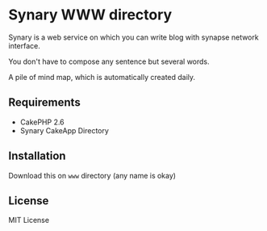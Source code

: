 # Synary WWW directory
Synary is a web service on which you can write blog with synapse network interface.

You don't have to compose any sentence but several words.

A pile of mind map, which is automatically created daily.

## Requirements
- CakePHP 2.6
- Synary CakeApp Directory

## Installation
Download this on `www` directory (any name is okay)

## License
MIT License
